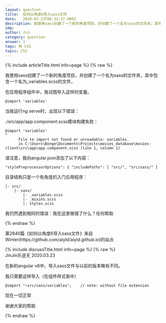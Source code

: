 ```yaml
---
layout: question
title:  如何以角度6导入sass文件
date:   2020-03-23T06:32:37.000Z
description: 我使用sass创建了一个新的角度项目，并创建了一个名为sass的文件夹，其中包含一个名为_variables.scss的文件， 在应用程序组件中，我试...
img: 
author: 小小
category: question
answer: 1
tags: 角 CSS
topic: CSS
---
```

<div class="article-root">
  <div class="article">
    {% include articleTitle.html info=page %}
    {% raw %}
    <div class="article-content"><p><font style="vertical-align: inherit;"><font style="vertical-align: inherit;">我使用sass创建了一个新的角度项目，并创建了一个名为sass的文件夹，其中包含一个名为_variables.scss的文件， </font></font></p>

<p><font style="vertical-align: inherit;"><font style="vertical-align: inherit;">在应用程序组件中，我试图导入这样的变量。</font></font></p>

<pre><code>@import 'variables'
</code></pre>

<p><font style="vertical-align: inherit;"><font style="vertical-align: inherit;">当我运行ng serve时，出现以下错误： </font></font></p>

<p><font style="vertical-align: inherit;"><font style="vertical-align: inherit;">./src/app/app.component.scss模块构建失败： </font></font></p>

<pre><code>@import 'variables'<font></font>
^<font></font>
      File to import not found or unreadable: variables.<font></font>
      in C:\Users\Bonge\Documents\Projects\movies_database\movies-client\src\app\app.component.scss (line 1, column 1)<font></font>
</code></pre>

<p><font style="vertical-align: inherit;"><font style="vertical-align: inherit;">请注意，我向angular.json添加了以下内容：</font></font></p>

<pre><code>"stylePreprocessorOptions": { "includePaths": [ "src/", "src/sass/" ]
</code></pre>

<p><font style="vertical-align: inherit;"><font style="vertical-align: inherit;">目录结构只是一个有角度的入门应用程序：</font></font></p>

<pre><code>|- src/<font></font>
    |- sass/<font></font>
        |- _variables.scss<font></font>
        |- _mixins.scss<font></font>
        |- styles.scss<font></font>
</code></pre>

<p><font style="vertical-align: inherit;"><font style="vertical-align: inherit;">我仍然遇到相同的错误：我在这里做错了什么？</font><font style="vertical-align: inherit;">任何帮助</font></font></p></div>
    {% endraw %}
  </div>
  <p class="winter_mark">第2840篇《如何以角度6导入sass文件》来自Winter(https://github.com/aiyld/aiyld.github.io)的站点</p>
  <div class="discuss-wrapper">
    {% include discussTitle.html info=page %}
    {% raw %}
    <div class="discuss-list">
    <div class="discuss-item">
        <div class="discuss-parent">
          <div class="discuss-meta">
            <span class="discuss-user">JinJin乐逆天</span>
            <span class="discuss-time">2020.03.23</span>
          </div>
          <div class="discuss-comment"><p><font style="vertical-align: inherit;"><font style="vertical-align: inherit;">在新的angular v6中，导入sass文件与以前的版本略有不同。</font></font></p>

<p><font style="vertical-align: inherit;"><font style="vertical-align: inherit;">我只需要这样导入（在组件样式表中）</font></font></p>

<pre><code>@import "~src/sass/variables";    // note: without file extension
</code></pre>

<p><font style="vertical-align: inherit;"><font style="vertical-align: inherit;">现在一切正常 </font></font></p>

<p><font style="vertical-align: inherit;"><font style="vertical-align: inherit;">谢谢大家的帮助</font></font></p></div>
        </div></div>
    </div>
    {% endraw %}
  </div>
<div>
